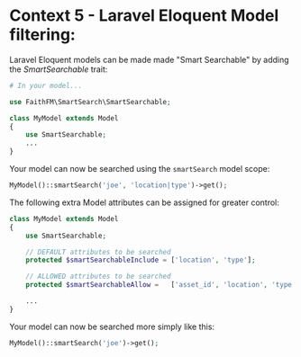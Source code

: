 # Context 5 - Laravel Eloquent Model filtering:

Laravel Eloquent models can be made made "Smart Searchable" by adding the *SmartSearchable* trait:

```php
# In your model...

use FaithFM\SmartSearch\SmartSearchable;

class MyModel extends Model
{
    use SmartSearchable;
    ...
}
```

Your model can now be searched using the `smartSearch` model scope:

```php
MyModel()::smartSearch('joe', 'location|type')->get();
```

The following extra Model attributes can be assigned for greater control:

```php
class MyModel extends Model
{
    use SmartSearchable;

    // DEFAULT attributes to be searched
    protected $smartSearchableInclude = ['location', 'type'];

    // ALLOWED attributes to be searched
    protected $smartSearchableAllow =   ['asset_id', 'location', 'type'];

    ...
}
```

Your model can now be searched more simply like this:

```php
MyModel()::smartSearch('joe')->get();
```
